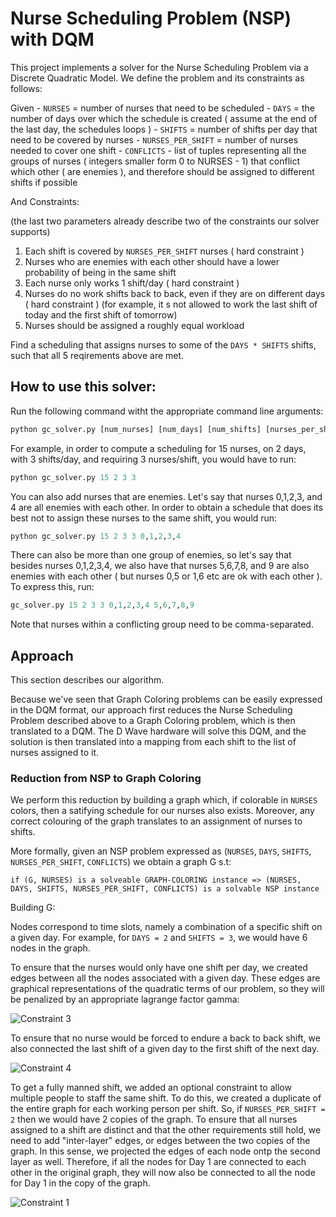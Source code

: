 # Nurse Scheduling Problem (NSP) with DQM

This project implements a solver for the Nurse Scheduling Problem via a Discrete
Quadratic Model. We define the problem and its constraints as follows:

Given - `NURSES` = number of nurses that need to be scheduled 
      - `DAYS`   = the number of days over which the schedule is created ( assume at the end of the last day, the schedules loops )
      - `SHIFTS` = number of shifts per day that need to be covered by nurses
      - `NURSES_PER_SHIFT` = number of nurses needed to cover one shift
      - `CONFLICTS` - list of tuples representing all the groups of nurses ( integers smaller form 0 to NURSES - 1) that conflict which other ( are enemies ), and therefore should be assigned to different shifts if possible

And Constraints:

(the last two parameters already describe two of the constraints our solver supports)

1. Each shift is covered by `NURSES_PER_SHIFT` nurses ( hard constraint )
2. Nurses who are enemies with each other should have a lower probability of being in the same shift
3. Each nurse only works 1 shift/day ( hard constraint )
4. Nurses do no work shifts back to back, even if they are on different days ( hard constraint )
    (for example, it s not allowed to work the last shift of today and the first shift of tomorrow)
5. Nurses should be assigned a roughly equal workload

Find a scheduling that assigns nurses to some of the `DAYS * SHIFTS` shifts, such that all 5 reqirements 
above are met.

## How to use this solver:

Run the following command witht the appropriate command line arguments:

```python
python gc_solver.py [num_nurses] [num_days] [num_shifts] [nurses_per_shift] [conflict1] [conflict2] ... [conflictn]
```

For example, in order to compute a scheduling for 15 nurses, on 2 days, with 3 shifts/day, and requiring 3 nurses/shift,
you would have to run:

```python
python gc_solver.py 15 2 3 3
```

You can also add nurses that are enemies. Let's say that nurses 0,1,2,3, and 4 are all enemies with each other. In order
to obtain a schedule that does its best not to assign these nurses to the same shift, you would run:

```python 
python gc_solver.py 15 2 3 3 0,1,2,3,4
```

There can also be more than one group of enemies, so let's say that besides nurses 0,1,2,3,4, we also have that nurses 5,6,7,8, and 9 are also enemies with each other ( but nurses 0,5 or 1,6 etc are ok with each other ). To express this, run:

```python 
gc_solver.py 15 2 3 3 0,1,2,3,4 5,6,7,8,9
```

Note that nurses within a conflicting group need to be comma-separated.

## Approach 

This section describes our algorithm.

Because we've seen that Graph Coloring problems can be easily 
expressed in the DQM format, our approach first reduces the Nurse 
Scheduling Problem described above to a Graph Coloring problem, 
which is then translated to a DQM. The D Wave
hardware will solve this DQM, and the solution is then translated 
into a mapping from each shift to the list of nurses assigned to it.

### Reduction from NSP to Graph Coloring

We perform this reduction by building a graph which, if colorable in `NURSES`
colors, then a satifying schedule for our nurses also exists. Moreover,
any correct colouring of the graph translates to an assignment of nurses to shifts.

More formally, given an NSP problem expressed as (`NURSES`, `DAYS`, `SHIFTS`, `NURSES_PER_SHIFT`, `CONFLICTS`)
we obtain a graph G s.t:


`if (G, NURSES) is a solveable GRAPH-COLORING instance => (NURSES, DAYS, SHIFTS, NURSES_PER_SHIFT, CONFLICTS) is a solvable NSP instance`

Building G:

Nodes correspond to time slots, namely a combination of a specific shift on a given day. For example, 
for `DAYS = 2` and `SHIFTS = 3`, we would have 6 nodes in the graph.

To ensure that the nurses would only have one shift per day, we created edges between all the nodes associated 
with a given day. These edges are graphical representations of the quadratic terms of our problem, so they will
be penalized by an appropriate lagrange factor gamma:

![Constraint 3](constraint3.png)

To ensure that no nurse would be forced to endure a back to back shift, we also connected the last shift of a 
given day to the first shift of the next day.

![Constraint 4](constraint4.png)

To get a fully manned shift, we added an optional constraint to allow multiple people to staff the same shift. 
To do this, we created a duplicate of the entire graph for each working person per shift. So, if `NURSES_PER_SHIFT = 2`
then we would have 2 copies of the graph. To ensure that all nurses assigned to a shift are distinct and that the
other requirements still hold, we need to add "inter-layer" edges, or edges between the two copies of the graph.
In this sense, we projected the edges of each node ontp the second layer as well. Therefore, if all the nodes for Day 1
are connected to each other in the original graph, they will now also be connected to all the node for Day 1 in the
copy of the graph. 

![Constraint 1](constraint1.png)

    

